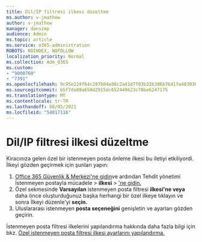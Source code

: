 ```yaml
---
title: Dil/IP filtresi ilkesi düzeltme
ms.author: v-jmathew
author: v-jmathew
manager: dansimp
audience: Admin
ms.topic: article
ms.service: o365-administration
ROBOTS: NOINDEX, NOFOLLOW
localization_priority: Normal
ms.collection: Adm_O365
ms.custom:
- "9000760"
- "7391"
ms.openlocfilehash: 9c95e224f64c287b04a98c2a41d7f83b32b386b7641fe483030fa8cc931855a8
ms.sourcegitcommit: b5f7da89a650d2915dc652449623c78be6247175
ms.translationtype: MT
ms.contentlocale: tr-TR
ms.lasthandoff: 08/05/2021
ms.locfileid: "54017116"
---
```

# <a name="fix-languageip-filter-policy"></a>Dil/IP filtresi ilkesi düzeltme

Kiracınıza gelen özel bir istenmeyen posta önleme ilkesi bu iletiyi etkiliyordi. İlkeyi gözden geçirmek için şunları yapın:

1. [Office 365 Güvenlik & Merkezi'ne gidin](https://go.microsoft.com/fwlink/p/?linkid=2077143)ve ardından Tehdit yönetimi İstenmeyen postayla mücadele  >  **ilkesi**  >  ['ne gidin.](https://go.microsoft.com/fwlink/?linkid=2101518)
2. Özel sekmesinde **Varsayılan** istenmeyen posta filtresi **ilkesi'ne veya** daha önce oluşturduğunuz başka herhangi bir özel ilkeye tıklayın ve sonra İlkeyi düzenle'yi **seçin.**
3. Uluslararası istenmeyen **posta seçeneğini** genişletin ve ayarları gözden geçirin.

İstenmeyen posta filtresi ilkelerini yapılandırma hakkında daha fazla bilgi için bkz. [Özel istenmeyen posta filtresi ilkesi ayarlarını yapılandırma.](https://go.microsoft.com/fwlink/?linkid=2101054)
